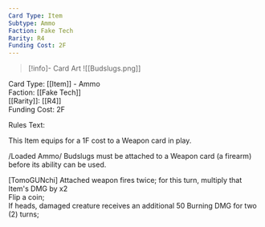 ```yaml
---
Card Type: Item
Subtype: Ammo
Faction: Fake Tech
Rarity: R4
Funding Cost: 2F
---
```

> [!info]- Card Art
> ![[Budslugs.png]]

Card Type: [[Item]] - Ammo  
Faction: [[Fake Tech]]  
[[Rarity]]: [[R4]]  
Funding Cost: 2F  

Rules Text:  

This Item equips for a 1F cost to a Weapon card in play.  

/Loaded Ammo/ Budslugs must be attached to a Weapon card (a firearm) before its ability can be used.  

[TomoGUNchi] Attached weapon fires twice; for this turn, multiply that Item's DMG by x2  
Flip a coin;  
If heads, damaged creature receives an additional 50 Burning DMG for two (2) turns;  